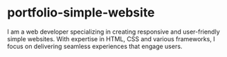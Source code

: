 # portfolio-simple-website
I am a web developer specializing in creating responsive and user-friendly  simple websites. With expertise in HTML, CSS and various frameworks, I focus on delivering seamless experiences that engage users.
